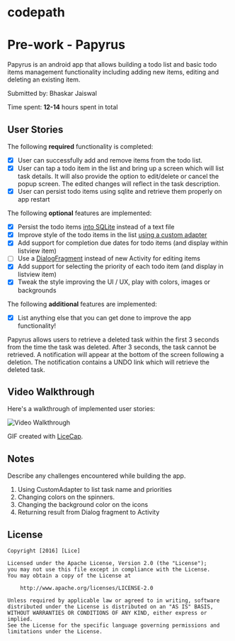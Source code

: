 # codepath

# Pre-work - Papyrus

Papyrus is an android app that allows building a todo list and basic todo items management functionality including adding new items, editing and deleting an existing item.

Submitted by: Bhaskar Jaiswal

Time spent: **12-14** hours spent in total

## User Stories

The following **required** functionality is completed:

* [X] User can successfully add and remove items from the todo list.
*  [X] User can tap a todo item in the list and bring up a screen which will list
 task details. It will also provide the option to edit/delete or cancel the popup screen. The edited changes will reflect in the task description.
*  [X] User can persist todo items using sqlite and retrieve them properly on app restart

The following **optional** features are implemented:

* [X] Persist the todo items [into SQLite](http://guides.codepath.com/android/Persisting-Data-to-the-Device#sqlite) instead of a text file
* [X] Improve style of the todo items in the list [using a custom adapter](http://guides.codepath.com/android/Using-an-ArrayAdapter-with-ListView)
* [X] Add support for completion due dates for todo items (and display within listview item)
* [ ] Use a [DialogFragment](http://guides.codepath.com/android/Using-DialogFragment) instead of new Activity for editing items
* [X] Add support for selecting the priority of each todo item (and display in listview item)
* [X] Tweak the style improving the UI / UX, play with colors, images or backgrounds

The following **additional** features are implemented:

* [X] List anything else that you can get done to improve the app functionality!

Papyrus allows users to retrieve a deleted task within the first 3 seconds from the time the task was deleted. After 3 seconds, the task cannot be retrieved. A notification will appear at the bottom of the screen following a deletion. The notification contains a UNDO link which will retrieve the deleted task.

## Video Walkthrough 

Here's a walkthrough of implemented user stories:

<img src='http://imgur.com/sU2KJl8' title='Video Walkthrough' width='' alt='Video Walkthrough' />

GIF created with [LiceCap](http://www.cockos.com/licecap/).

## Notes

Describe any challenges encountered while building the app.

1) Using CustomAdapter to list task name and priorities
2) Changing colors on the spinners.
3) Changing the background color on the icons
4) Returning result from Dialog fragment to Activity

## License

    Copyright [2016] [Lice]

    Licensed under the Apache License, Version 2.0 (the "License");
    you may not use this file except in compliance with the License.
    You may obtain a copy of the License at

        http://www.apache.org/licenses/LICENSE-2.0

    Unless required by applicable law or agreed to in writing, software
    distributed under the License is distributed on an "AS IS" BASIS,
    WITHOUT WARRANTIES OR CONDITIONS OF ANY KIND, either express or implied.
    See the License for the specific language governing permissions and
    limitations under the License.

